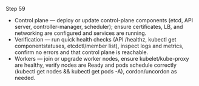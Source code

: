 Step 59

- Control plane — deploy or update control-plane components (etcd, API server, controller-manager, scheduler); ensure certificates, LB, and networking are configured and services are running.
- Verification — run quick health checks (API /healthz, kubectl get componentstatuses, etcdctl/member list), inspect logs and metrics, confirm no errors and that control plane is reachable.
- Workers — join or upgrade worker nodes, ensure kubelet/kube-proxy are healthy, verify nodes are Ready and pods schedule correctly (kubectl get nodes && kubectl get pods -A), cordon/uncordon as needed.